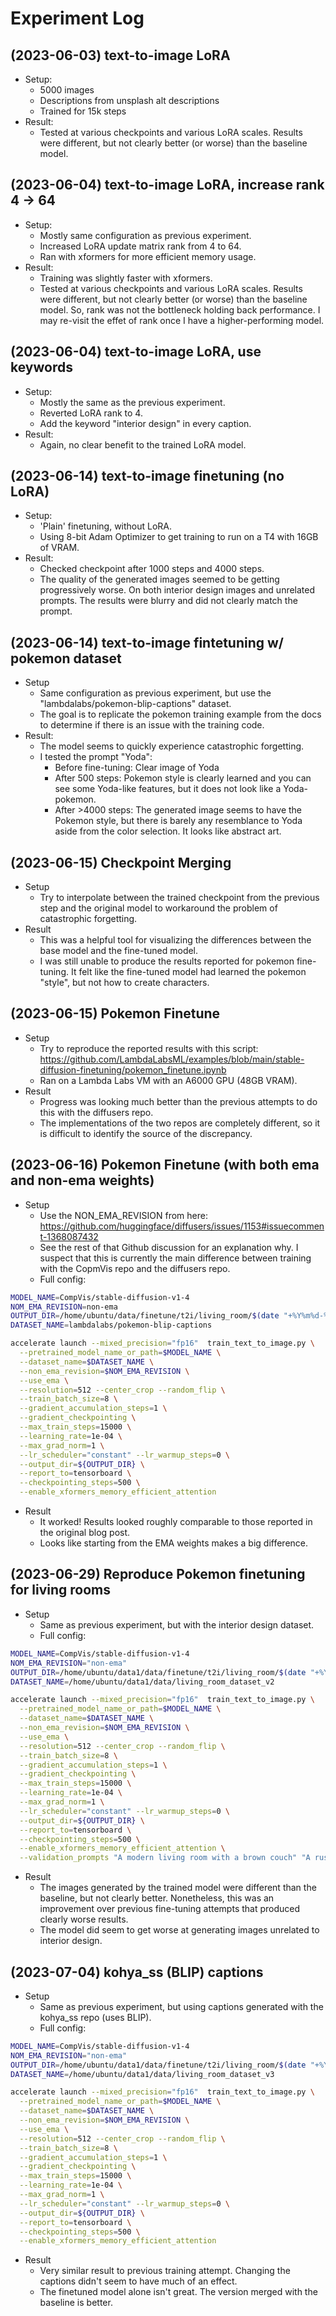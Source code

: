 # Experiment Log

## (2023-06-03) text-to-image LoRA
- Setup:
  - 5000 images
  - Descriptions from unsplash alt descriptions
  - Trained for 15k steps
- Result:
  - Tested at various checkpoints and various LoRA scales. Results were different, but not clearly better (or worse) than the baseline model.

## (2023-06-04) text-to-image LoRA, increase rank 4 -> 64
- Setup:
  - Mostly same configuration as previous experiment.
  - Increased LoRA update matrix rank from 4 to 64.
  - Ran with xformers for more efficient memory usage.
- Result:
  - Training was slightly faster with xformers.
  - Tested at various checkpoints and various LoRA scales. Results were different, but not clearly better (or worse) than the baseline model. So, rank was not the bottleneck holding back performance. I may re-visit the effet of rank once I have a higher-performing model.

## (2023-06-04) text-to-image LoRA, use keywords
- Setup:
  - Mostly the same as the previous experiment.
  - Reverted LoRA rank to 4.
  - Add the keyword "interior design" in every caption.
- Result:
  - Again, no clear benefit to the trained LoRA model.

## (2023-06-14) text-to-image finetuning (no LoRA)
- Setup:
  - 'Plain' finetuning, without LoRA.
  - Using 8-bit Adam Optimizer to get training to run on a T4 with 16GB of VRAM.
- Result:
  - Checked checkpoint after 1000 steps and 4000 steps.
  - The quality of the generated images seemed to be getting progressively worse. On both interior design images and unrelated prompts. The results were blurry and did not clearly match the prompt.

## (2023-06-14) text-to-image fintetuning w/ pokemon dataset
- Setup
  - Same configuration as previous experiment, but use the "lambdalabs/pokemon-blip-captions" dataset.
  - The goal is to replicate the pokemon training example from the docs to determine if there is an issue with the training code.
- Result:
  - The model seems to quickly experience catastrophic forgetting.
  - I tested the prompt "Yoda":
    - Before fine-tuning: Clear image of Yoda
    - After 500 steps: Pokemon style is clearly learned and you can see some Yoda-like features, but it does not look like a Yoda-pokemon.
    - After >4000 steps: The generated image seems to have the Pokemon style, but there is barely any resemblance to Yoda aside from the color selection. It looks like abstract art.

## (2023-06-15) Checkpoint Merging
- Setup
  - Try to interpolate between the trained checkpoint from the previous step and the original model to workaround the problem of catastrophic forgetting.
- Result
  - This was a helpful tool for visualizing the differences between the base model and the fine-tuned model.
  - I was still unable to produce the results reported for pokemon fine-tuning. It felt like the fine-tuned model had learned the pokemon "style", but not how to create characters.

## (2023-06-15) Pokemon Finetune
- Setup
  - Try to reproduce the reported results with this script: https://github.com/LambdaLabsML/examples/blob/main/stable-diffusion-finetuning/pokemon_finetune.ipynb
  - Ran on a Lambda Labs VM with an A6000 GPU (48GB VRAM).
- Result
  - Progress was looking much better than the previous attempts to do this with the diffusers repo.
  - The implementations of the two repos are completely different, so it is difficult to identify the source of the discrepancy.

## (2023-06-16) Pokemon Finetune (with both ema and non-ema weights)
- Setup
  - Use the NON_EMA_REVISION from here: https://github.com/huggingface/diffusers/issues/1153#issuecomment-1368087432
  - See the rest of that Github discussion for an explanation why. I suspect that this is currently the main difference between training with the CopmVis repo and the diffusers repo.
  - Full config:
```bash
MODEL_NAME=CompVis/stable-diffusion-v1-4
NOM_EMA_REVISION=non-ema
OUTPUT_DIR=/home/ubuntu/data/finetune/t2i/living_room/$(date "+%Y%m%d-%H%M%S")
DATASET_NAME=lambdalabs/pokemon-blip-captions

accelerate launch --mixed_precision="fp16"  train_text_to_image.py \
  --pretrained_model_name_or_path=$MODEL_NAME \
  --dataset_name=$DATASET_NAME \
  --non_ema_revision=$NOM_EMA_REVISION \
  --use_ema \
  --resolution=512 --center_crop --random_flip \
  --train_batch_size=8 \
  --gradient_accumulation_steps=1 \
  --gradient_checkpointing \
  --max_train_steps=15000 \
  --learning_rate=1e-04 \
  --max_grad_norm=1 \
  --lr_scheduler="constant" --lr_warmup_steps=0 \
  --output_dir=${OUTPUT_DIR} \
  --report_to=tensorboard \
  --checkpointing_steps=500 \
  --enable_xformers_memory_efficient_attention
```
- Result
  - It worked! Results looked roughly comparable to those reported in the original blog post.
  - Looks like starting from the EMA weights makes a big difference.

## (2023-06-29) Reproduce Pokemon finetuning for living rooms
- Setup
  - Same as previous experiment, but with the interior design dataset.
  - Full config:
```bash
MODEL_NAME=CompVis/stable-diffusion-v1-4
NOM_EMA_REVISION="non-ema"
OUTPUT_DIR=/home/ubuntu/data1/data/finetune/t2i/living_room/$(date "+%Y%m%d-%H%M%S")
DATASET_NAME=/home/ubuntu/data1/data/living_room_dataset_v2

accelerate launch --mixed_precision="fp16"  train_text_to_image.py \
  --pretrained_model_name_or_path=$MODEL_NAME \
  --dataset_name=$DATASET_NAME \
  --non_ema_revision=$NOM_EMA_REVISION \
  --use_ema \
  --resolution=512 --center_crop --random_flip \
  --train_batch_size=8 \
  --gradient_accumulation_steps=1 \
  --gradient_checkpointing \
  --max_train_steps=15000 \
  --learning_rate=1e-04 \
  --max_grad_norm=1 \
  --lr_scheduler="constant" --lr_warmup_steps=0 \
  --output_dir=${OUTPUT_DIR} \
  --report_to=tensorboard \
  --checkpointing_steps=500 \
  --enable_xformers_memory_efficient_attention \
  --validation_prompts "A modern living room with a brown couch" "A rustic living room"
```
- Result
  - The images generated by the trained model were different than the baseline, but not clearly better. Nonetheless, this was an improvement over previous fine-tuning attempts that produced clearly worse results.
  - The model did seem to get worse at generating images unrelated to interior design.

## (2023-07-04) kohya_ss (BLIP) captions
- Setup
  - Same as previous experiment, but using captions generated with the kohya_ss repo (uses BLIP).
  - Full config:
```bash
MODEL_NAME=CompVis/stable-diffusion-v1-4
NOM_EMA_REVISION="non-ema"
OUTPUT_DIR=/home/ubuntu/data1/data/finetune/t2i/living_room/$(date "+%Y%m%d-%H%M%S")
DATASET_NAME=/home/ubuntu/data1/data/living_room_dataset_v3

accelerate launch --mixed_precision="fp16"  train_text_to_image.py \
  --pretrained_model_name_or_path=$MODEL_NAME \
  --dataset_name=$DATASET_NAME \
  --non_ema_revision=$NOM_EMA_REVISION \
  --use_ema \
  --resolution=512 --center_crop --random_flip \
  --train_batch_size=8 \
  --gradient_accumulation_steps=1 \
  --gradient_checkpointing \
  --max_train_steps=15000 \
  --learning_rate=1e-04 \
  --max_grad_norm=1 \
  --lr_scheduler="constant" --lr_warmup_steps=0 \
  --output_dir=${OUTPUT_DIR} \
  --report_to=tensorboard \
  --checkpointing_steps=500 \
  --enable_xformers_memory_efficient_attention
```
- Result
  - Very similar result to previous training attempt. Changing the captions didn't seem to have much of an effect.
  - The finetuned model alone isn't great. The version merged with the baseline is better.
